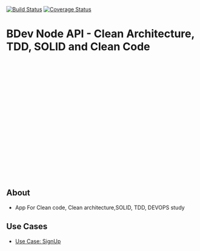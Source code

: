 
[![Build Status](https://travis-ci.com/micael95/bdev_ts_api.svg?branch=master)](https://travis-ci.com/micael95/bdev_ts_api)
[![Coverage Status](https://coveralls.io/repos/github/micael95/bdev_ts_api/badge.svg?branch=master)](https://coveralls.io/github/micael95/bdev_ts_api?branch=master)
# **BDev Node API - Clean Architecture, TDD, SOLID and Clean Code**

<div style="width:60vh;text-align:center;margin-bottom:20px"><img src="requirements/assets/logo.png" /></div>

## About
* App For Clean code, Clean architecture,SOLID, TDD, DEVOPS study 

## Use Cases
* [Use Case: SignUp](./requirements/signup.md)
